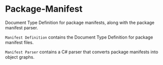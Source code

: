 # Package-Manifest

Document Type Definition for package manifests, along with the package manifest parser.

`Manifest Definition` contains the Document Type Definition for package manifest files.

`Manifest Parser` contains a C# parser that converts package manifests into object graphs.
